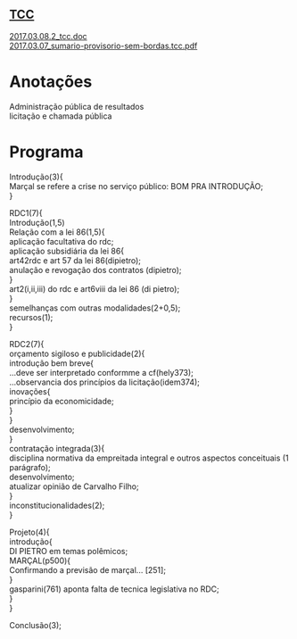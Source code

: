 <a href="http://arthurfelixgr.github.io/tcc" target="_blank">TCC</a>
---
<a href="http://docs.google.com/viewer?url=https://github.com/arthurfelixgr/tcc/raw/master/2017.03.08.2_tcc.doc" target="_blank">2017.03.08.2_tcc.doc</a><br>
<a href="http://docs.google.com/viewer?url=https://github.com/arthurfelixgr/tcc/raw/master/2017.03.07_sumario-provisorio-sem-bordas.tcc.pdf" target="_blank">2017.03.07_sumario-provisorio-sem-bordas.tcc.pdf</a><br>

Anotações
=

Administração pública de resultados  
licitação e chamada pública

Programa
=
Introdução(3){  
	Marçal se refere a crise no serviço público: BOM PRA INTRODUÇÃO;  
}  

RDC1(7){  
	Introdução(1,5)  
	Relação com a lei 86(1,5){  
		aplicação facultativa do rdc;  
		aplicação subsidiária da lei 86{  
			art42rdc e art 57 da lei 86(dipietro);  
			anulação e revogação dos contratos (dipietro);  
		}  
		art2(i,ii,iii) do rdc e art6viii da lei 86 (di pietro);  
	}  
	semelhanças com outras modalidades(2+0,5);  
	recursos(1);  
}  

RDC2(7){  
	orçamento sigiloso e publicidade(2){  
		introdução bem breve{  
			...deve ser interpretado conformme a cf(hely373);  
			...observancia dos princípios da licitação(idem374);  
			inovações{  
				princípio da economicidade;  
			}  
		}  
		desenvolvimento;  
	}  
	contratação integrada(3){  
		disciplina normativa da empreitada integral e outros aspectos conceituais (1 parágrafo);  
		desenvolvimento;  
		atualizar opinião de Carvalho Filho;  
	}  
	inconstitucionalidades(2);  
}  

Projeto(4){  
	introdução{  
		DI PIETRO em temas polêmicos;  
		MARÇAL(p500){  
			Confirmando a previsão de marçal... [251];  
		}  
		gasparini(761) aponta falta de tecnica legislativa no RDC;  
	}  
}  

Conclusão(3);  
